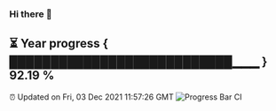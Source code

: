 ### Hi there 👋
⏳ Year progress { ███████████████████████████▁▁▁ } 92.19 %
---
⏰ Updated on Fri, 03 Dec 2021 11:57:26 GMT
![Progress Bar CI](https://github.com/liununu/liununu/workflows/Progress%20Bar%20CI/badge.svg)
